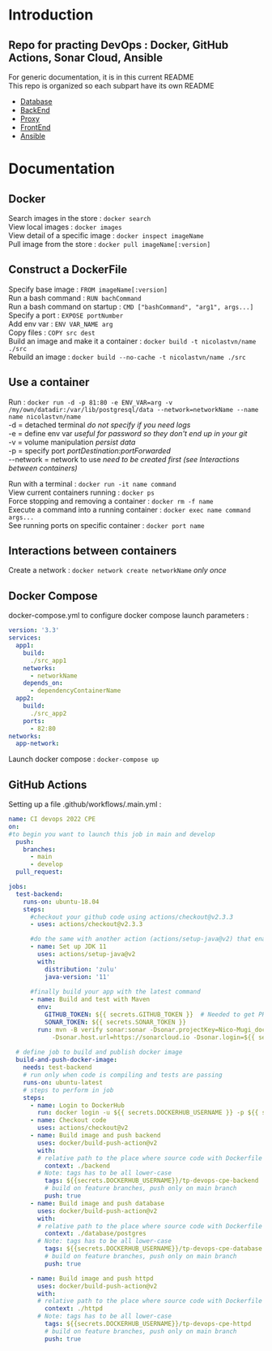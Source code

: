 # Introduction
## Repo for practing DevOps : Docker, GitHub Actions, Sonar Cloud, Ansible    
For generic documentation, it is in this current README    
This repo is organized so each subpart have its own README   
- [Database](database/README.md)
- [BackEnd](backend/README.md)
- [Proxy](httpd/README.md)
- [FrontEnd](front/README.md)
- [Ansible](ansible/README.md)    
# Documentation
## Docker
Search images in the store :
``docker search``   
View local images :
``docker images``   
View detail of a specific image :
``docker inspect imageName``   
Pull image from the store : 
``docker pull imageName[:version]``   
## Construct a DockerFile 
Specify base image : ``FROM imageName[:version]``   
Run a bash command : ``RUN bachCommand``   
Run a bash command on startup : ``CMD ["bashCommand", "arg1", args...]``   
Specify a port : ``EXPOSE portNumber``   
Add env var : ``ENV VAR_NAME arg``   
Copy files : ``COPY src dest``   
Build an image and make it a container : ``docker build -t nicolastvn/name ./src``     
Rebuild an image : ``docker build --no-cache -t nicolastvn/name ./src``   
## Use a container
Run : ``docker run -d -p 81:80 -e ENV_VAR=arg -v /my/own/datadir:/var/lib/postgresql/data --network=networkName --name name nicolastvn/name``   
-d = detached terminal *do not specify if you need logs*   
-e = define env var *useful for password so they don't end up in your git*   
-v = volume manipulation *persist data*   
-p = specify port *portDestination:portForwarded*   
--network = network to use *need to be created first (see Interactions between containers)*   

Run with a terminal : ``docker run -it name command``   
View current containers running : ``docker ps``   
Force stopping and removing a container : ``docker rm -f name``   
Execute a command into a running container : ``docker exec name command args...``    
See running ports on specific container : ``docker port name``       

## Interactions between containers 
Create a network  : ``docker network create networkName`` *only once*

## Docker Compose 
docker-compose.yml to configure docker compose launch parameters :
```yml
version: '3.3'
services:
  app1:
    build:
      ./src_app1
    networks:
      - networkName
    depends_on:
      - dependencyContainerName
  app2:
    build:
      ./src_app2
    ports:
      - 82:80
networks:
  app-network:
```
Launch docker compose : ``docker-compose up``   

## GitHub Actions
Setting up a file .github/workflows/.main.yml :
```yml
name: CI devops 2022 CPE
on:
#to begin you want to launch this job in main and develop
  push:
    branches: 
      - main
      - develop
  pull_request:

jobs:
  test-backend:
    runs-on: ubuntu-18.04
    steps:
      #checkout your github code using actions/checkout@v2.3.3
      - uses: actions/checkout@v2.3.3

      #do the same with another action (actions/setup-java@v2) that enable to setup jdk 11
      - name: Set up JDK 11
        uses: actions/setup-java@v2
        with:
          distribution: 'zulu'
          java-version: '11'
            
      #finally build your app with the latest command
      - name: Build and test with Maven
        env:
          GITHUB_TOKEN: ${{ secrets.GITHUB_TOKEN }}  # Needed to get PR information, if any
          SONAR_TOKEN: ${{ secrets.SONAR_TOKEN }} 
        run: mvn -B verify sonar:sonar -Dsonar.projectKey=Nico-Mugi_docker -Dsonar.organization=nico-mugi
            -Dsonar.host.url=https://sonarcloud.io -Dsonar.login=${{ secrets.SONAR_TOKEN }} --file ./backend/simple-api
            
  # define job to build and publish docker image
  build-and-push-docker-image:
    needs: test-backend
    # run only when code is compiling and tests are passing
    runs-on: ubuntu-latest
    # steps to perform in job
    steps:
      - name: Login to DockerHub
        run: docker login -u ${{ secrets.DOCKERHUB_USERNAME }} -p ${{ secrets.DOCKERHUB_TOKEN }}
      - name: Checkout code
        uses: actions/checkout@v2
      - name: Build image and push backend
        uses: docker/build-push-action@v2
        with:
        # relative path to the place where source code with Dockerfile is located
          context: ./backend
        # Note: tags has to be all lower-case
          tags: ${{secrets.DOCKERHUB_USERNAME}}/tp-devops-cpe-backend
          # build on feature branches, push only on main branch
          push: true
      - name: Build image and push database
        uses: docker/build-push-action@v2
        with:
        # relative path to the place where source code with Dockerfile is located
          context: ./database/postgres
        # Note: tags has to be all lower-case
          tags: ${{secrets.DOCKERHUB_USERNAME}}/tp-devops-cpe-database
          # build on feature branches, push only on main branch
          push: true

      - name: Build image and push httpd
        uses: docker/build-push-action@v2
        with:
        # relative path to the place where source code with Dockerfile is located
          context: ./httpd
        # Note: tags has to be all lower-case
          tags: ${{secrets.DOCKERHUB_USERNAME}}/tp-devops-cpe-httpd
          # build on feature branches, push only on main branch
          push: true
```